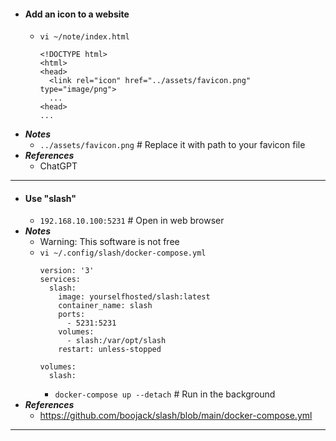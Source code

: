 - #### Add an icon to a website
    - `vi ~/note/index.html`
      ```
      <!DOCTYPE html>
      <html>
      <head>
        <link rel="icon" href="../assets/favicon.png" type="image/png">
        ...
      <head>
      ...
      ```
- ***Notes***
    - `../assets/favicon.png` # Replace it with path to your favicon file
- ***References***
    - ChatGPT
- ---
- #### Use "slash"
    - `192.168.10.100:5231` # Open in web browser
- ***Notes***
    - Warning: This software is not free
    - `vi ~/.config/slash/docker-compose.yml`
      ```
      version: '3'
      services:
        slash:
          image: yourselfhosted/slash:latest
          container_name: slash
          ports:
            - 5231:5231
          volumes:
            - slash:/var/opt/slash
          restart: unless-stopped
      
      volumes:
        slash:
      ```
        - `docker-compose up --detach` # Run in the background
- ***References***
    - https://github.com/boojack/slash/blob/main/docker-compose.yml
- ---
